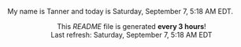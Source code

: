 My name is Tanner and today is Saturday, September 7, 5:18 AM EDT.

<p align="center">This <i>README</i> file is generated <b>every 3 hours</b>!</br>Last refresh: Saturday, September 7, 5:18 AM EDT<br /></p>
